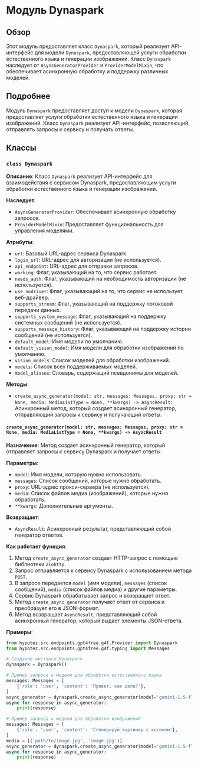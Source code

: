 # Модуль Dynaspark
## Обзор
Этот модуль предоставляет класс `Dynaspark`, который реализует API-интерфейс для модели `Dynaspark`, предоставляющей услуги обработки естественного языка и генерации изображений. Класс `Dynaspark` наследует от `AsyncGeneratorProvider` и `ProviderModelMixin`, что обеспечивает асинхронную обработку и поддержку различных моделей.

## Подробнее
Модуль `Dynaspark` предоставляет доступ к модели `Dynaspark`, которая предоставляет услуги обработки естественного языка и генерации изображений. Класс `Dynaspark` реализует API-интерфейс, позволяющий отправлять запросы к сервису и получать ответы.

## Классы
### `class Dynaspark`
**Описание**: Класс `Dynaspark` реализует API-интерфейс для взаимодействия с сервисом Dynaspark, предоставляющим услуги обработки естественного языка и генерации изображений.

**Наследует**: 
- `AsyncGeneratorProvider`: Обеспечивает асинхронную обработку запросов.
- `ProviderModelMixin`: Предоставляет функциональность для управления моделями.

**Атрибуты**:
- `url`: Базовый URL-адрес сервиса Dynaspark.
- `login_url`: URL-адрес для авторизации (не используется).
- `api_endpoint`: URL-адрес для отправки запросов.
- `working`: Флаг, указывающий на то, что сервис работает.
- `needs_auth`: Флаг, указывающий на необходимость авторизации (не используется).
- `use_nodriver`: Флаг, указывающий на то, что сервис не использует веб-драйвер.
- `supports_stream`: Флаг, указывающий на поддержку потоковой передачи данных.
- `supports_system_message`: Флаг, указывающий на поддержку системных сообщений (не используется).
- `supports_message_history`: Флаг, указывающий на поддержку истории сообщений (не используется).
- `default_model`: Имя модели по умолчанию.
- `default_vision_model`: Имя модели для обработки изображений по умолчанию.
- `vision_models`: Список моделей для обработки изображений.
- `models`: Список всех поддерживаемых моделей.
- `model_aliases`: Словарь, содержащий псевдонимы для моделей.

**Методы**:
- `create_async_generator(model: str, messages: Messages, proxy: str = None, media: MediaListType = None, **kwargs) -> AsyncResult`: Асинхронный метод, который создает асинхронный генератор, отправляющий запросы к сервису и получающий ответы.

#### `create_async_generator(model: str, messages: Messages, proxy: str = None, media: MediaListType = None, **kwargs) -> AsyncResult`
**Назначение**: Метод создает асинхронный генератор, который отправляет запросы к сервису Dynaspark и получает ответы.

**Параметры**:
- `model`: Имя модели, которую нужно использовать.
- `messages`: Список сообщений, которые нужно обработать.
- `proxy`: URL-адрес прокси-сервера (не используется).
- `media`: Список файлов медиа (изображений), которые нужно обработать.
- `**kwargs`: Дополнительные аргументы.

**Возвращает**:
- `AsyncResult`: Асинхронный результат, представляющий собой генератор ответов.

**Как работает функция**:
1. Метод `create_async_generator` создает HTTP-запрос с помощью библиотеки `aiohttp`.
2. Запрос отправляется к сервису Dynaspark с использованием метода `POST`.
3. В запросе передается `model` (имя модели), `messages` (список сообщений), `media` (список файлов медиа) и другие параметры.
4. Сервис Dynaspark обрабатывает запрос и возвращает ответ.
5. Метод `create_async_generator` получает ответ от сервиса и преобразует его в JSON-формат.
6. Метод возвращает `AsyncResult`, представляющий собой асинхронный генератор, который выдает элементы JSON-ответа.

**Примеры**:
```python
from hypotez.src.endpoints.gpt4free.g4f.Provider import Dynaspark
from hypotez.src.endpoints.gpt4free.g4f.typing import Messages

# Создание инстанса Dynaspark
dynaspark = Dynaspark()

# Пример запроса к модели для обработки естественного языка
messages: Messages = [
    {'role': 'user', 'content': 'Привет, как дела?'},
]
async_generator = dynaspark.create_async_generator(model='gemini-1.5-flash', messages=messages)
async for response in async_generator:
    print(response)

# Пример запроса к модели для обработки изображений
messages: Messages = [
    {'role': 'user', 'content': 'Сгенерируй картинку с котиком'},
]
media = [('path/to/image.jpg', 'image.jpg')]
async_generator = dynaspark.create_async_generator(model='gemini-1.5-flash', messages=messages, media=media)
async for response in async_generator:
    print(response)
```